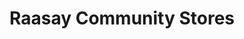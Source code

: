 ---
title: "Raasay Community Stores"
url: /inverarish/raasay-community-stores/
shop: Lebensmittel
---